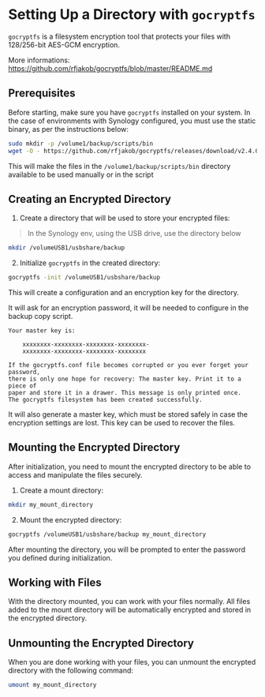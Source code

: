 # Setting Up a Directory with `gocryptfs`

`gocryptfs` is a filesystem encryption tool that protects your files with 128/256-bit AES-GCM encryption.

More informations: https://github.com/rfjakob/gocryptfs/blob/master/README.md

## Prerequisites

Before starting, make sure you have `gocryptfs` installed on your system. In the case of environments with Synology configured, you must use the static binary, as per the instructions below:

```bash
sudo mkdir -p /volume1/backup/scripts/bin
wget -O - https://github.com/rfjakob/gocryptfs/releases/download/v2.4.0/gocryptfs_v2.4.0_linux-static_amd64.tar.gz | tar -C /volume1/backup/scripts/bin/ -zxvf -
```

This will make the files in the `/volume1/backup/scripts/bin` directory available to be used manually or in the script


## Creating an Encrypted Directory

1. Create a directory that will be used to store your encrypted files:

> In the Synology env, using the USB drive, use the directory below

```bash
mkdir /volumeUSB1/usbshare/backup
```

2. Initialize `gocryptfs` in the created directory:

```bash
gocryptfs -init /volumeUSB1/usbshare/backup
```

This will create a configuration and an encryption key for the directory.

It will ask for an encryption password, it will be needed to configure in the backup copy script.

```
Your master key is:

    xxxxxxxx-xxxxxxxx-xxxxxxxx-xxxxxxxx-
    xxxxxxxx-xxxxxxxx-xxxxxxxx-xxxxxxxx

If the gocryptfs.conf file becomes corrupted or you ever forget your password,
there is only one hope for recovery: The master key. Print it to a piece of
paper and store it in a drawer. This message is only printed once.
The gocryptfs filesystem has been created successfully.
```

It will also generate a master key, which must be stored safely in case the encryption settings are lost. This key can be used to recover the files.

## Mounting the Encrypted Directory

After initialization, you need to mount the encrypted directory to be able to access and manipulate the files securely.

1. Create a mount directory:

```bash
mkdir my_mount_directory
```

2. Mount the encrypted directory:

```bash
gocryptfs /volumeUSB1/usbshare/backup my_mount_directory
```

After mounting the directory, you will be prompted to enter the password you defined during initialization.

## Working with Files

With the directory mounted, you can work with your files normally. All files added to the mount directory will be automatically encrypted and stored in the encrypted directory.

## Unmounting the Encrypted Directory

When you are done working with your files, you can unmount the encrypted directory with the following command:

```bash
umount my_mount_directory
```
